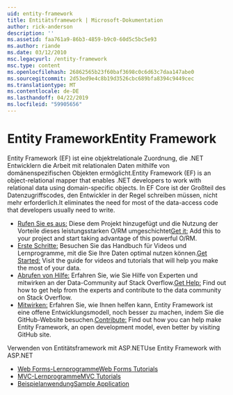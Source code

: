 ```yaml
---
uid: entity-framework
title: Entitätsframework | Microsoft-Dokumentation
author: rick-anderson
description: ''
ms.assetid: faa761a9-86b3-4859-b9c0-60d5c5bc5e93
ms.author: riande
ms.date: 03/12/2010
msc.legacyurl: /entity-framework
msc.type: content
ms.openlocfilehash: 26862565b23f60baf3698c0c6d63c7daa147abe0
ms.sourcegitcommit: 2d53ed9e4c8b19d3526cbc689bfa8394c9449cec
ms.translationtype: MT
ms.contentlocale: de-DE
ms.lasthandoff: 04/22/2019
ms.locfileid: "59905656"
---
```

# <a name="entity-framework"></a><span data-ttu-id="7db79-102">Entity Framework</span><span class="sxs-lookup"><span data-stu-id="7db79-102">Entity Framework</span></span>

<span data-ttu-id="7db79-103">Entity Framework (EF) ist eine objektrelationale Zuordnung, die .NET Entwicklern die Arbeit mit relationalen Daten mithilfe von domänenspezifischen Objekten ermöglicht.</span><span class="sxs-lookup"><span data-stu-id="7db79-103">Entity Framework (EF) is an object-relational mapper that enables .NET developers to work with relational data using domain-specific objects.</span></span> <span data-ttu-id="7db79-104">In EF Core ist der Großteil des Datenzugriffscodes, den Entwickler in der Regel schreiben müssen, nicht mehr erforderlich.</span><span class="sxs-lookup"><span data-stu-id="7db79-104">It eliminates the need for most of the data-access code that developers usually need to write.</span></span>


- <span data-ttu-id="7db79-105">[Rufen Sie es aus:](https://msdn.com/data/ee712906) Diese dem Projekt hinzugefügt und die Nutzung der Vorteile dieses leistungsstarken O/RM umgeschichtet</span><span class="sxs-lookup"><span data-stu-id="7db79-105">[Get it:](https://msdn.com/data/ee712906) Add this to your project and start taking advantage of this powerful O/RM.</span></span>
- <span data-ttu-id="7db79-106">[Erste Schritte:](https://msdn.com/data/ee712907) Besuchen Sie das Handbuch für Videos und Lernprogramme, mit die Sie Ihre Daten optimal nutzen können.</span><span class="sxs-lookup"><span data-stu-id="7db79-106">[Get Started:](https://msdn.com/data/ee712907) Visit the guide for videos and tutorials that will help you make the most of your data.</span></span>
- <span data-ttu-id="7db79-107">[Abrufen von Hilfe:](https://msdn.com/data/hh913619) Erfahren Sie, wie Sie Hilfe von Experten und mitwirken an der Data-Community auf Stack Overflow.</span><span class="sxs-lookup"><span data-stu-id="7db79-107">[Get Help:](https://msdn.com/data/hh913619) Find out how to get help from the experts and contribute to the data community on Stack Overflow.</span></span>
- <span data-ttu-id="7db79-108">[Mitwirken:](https://github.com/aspnet/EntityFramework6) Erfahren Sie, wie Ihnen helfen kann, Entity Framework ist eine offene Entwicklungsmodell, noch besser zu machen, indem Sie die GitHub-Website besuchen.</span><span class="sxs-lookup"><span data-stu-id="7db79-108">[Contribute:](https://github.com/aspnet/EntityFramework6) Find out how you can help make Entity Framework, an open development model, even better by visiting GitHub site.</span></span>


<span data-ttu-id="7db79-109">Verwenden von Entitätsframework mit ASP.NET</span><span class="sxs-lookup"><span data-stu-id="7db79-109">Use Entity Framework with ASP.NET</span></span>

- [<span data-ttu-id="7db79-110">Web Forms-Lernprogramme</span><span class="sxs-lookup"><span data-stu-id="7db79-110">Web Forms Tutorials</span></span>](web-forms/overview/older-versions-getting-started/getting-started-with-ef/the-entity-framework-and-aspnet-getting-started-part-1.md)
- [<span data-ttu-id="7db79-111">MVC-Lernprogramme</span><span class="sxs-lookup"><span data-stu-id="7db79-111">MVC Tutorials</span></span>](mvc/overview/getting-started/getting-started-with-ef-using-mvc/creating-an-entity-framework-data-model-for-an-asp-net-mvc-application.md)
- [<span data-ttu-id="7db79-112">Beispielanwendung</span><span class="sxs-lookup"><span data-stu-id="7db79-112">Sample Application</span></span>](https://webpifeed.blob.core.windows.net/webpifeed/Partners/ASP.NET%20MVC%20Application%20Using%20Entity%20Framework%20Code%20First.zip)
